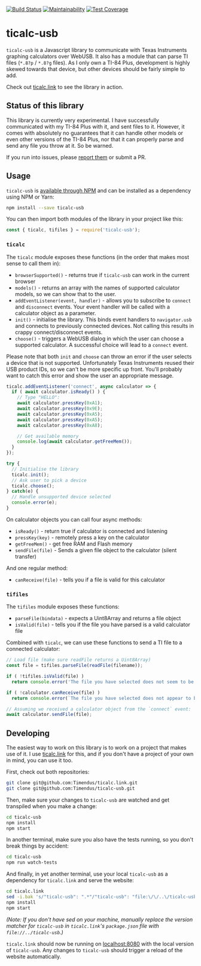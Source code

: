 [![Build Status](https://travis-ci.org/Timendus/ticalc-usb.svg?branch=master)](https://travis-ci.org/Timendus/ticalc-usb)
[![Maintainability](https://api.codeclimate.com/v1/badges/06bc064d98df904cc4b7/maintainability)](https://codeclimate.com/github/Timendus/ticalc-usb/maintainability)
[![Test Coverage](https://api.codeclimate.com/v1/badges/06bc064d98df904cc4b7/test_coverage)](https://codeclimate.com/github/Timendus/ticalc-usb/test_coverage)

# ticalc-usb

`ticalc-usb` is a Javascript library to communicate with Texas Instruments
graphing calculators over WebUSB. It also has a module that can parse TI files
(`*.8?p` / `*.8?g` files). As I only own a TI-84 Plus, development is highly
skewed towards that device, but other devices should be fairly simple to add.

Check out [ticalc.link](http://ticalc.link) to see the library in action.

## Status of this library

This library is currently very experimental. I have successfully communicated
with my TI-84 Plus with it, and sent files to it. However, it comes with
absolutely no guarantees that it can handle other models or even other versions
of the TI-84 Plus, nor that it can properly parse and send any file you throw at
it. So be warned.

If you run into issues, please
[report them](https://github.com/Timendus/ticalc-usb/issues/new) or submit a PR.

## Usage

`ticalc-usb` is [available through NPM](https://www.npmjs.com/package/ticalc-usb)
and can be installed as a dependency using NPM or Yarn:

```bash
npm install --save ticalc-usb
```

You can then import both modules of the library in your project like this:

```javascript
const { ticalc, tifiles } = require('ticalc-usb');
```

### `ticalc`

The `ticalc` module exposes these functions (in the order that makes most sense
to call them in):

  * `browserSupported()` - returns true if `ticalc-usb` can work in the current
    browser
  * `models()` - returns an array with the names of supported calculator models,
    so we can show that to the user.
  * `addEventListener(event, handler)` - allows you to subscribe to `connect`
    and `disconnect` events. Your event handler will be called with a calculator
    object as a parameter.
  * `init()` - initialise the library. This binds event handlers to
    `navigator.usb` and connects to previously connected devices. Not calling
    this results in crappy connect/disconnect events.
  * `choose()` - triggers a WebUSB dialog in which the user can choose a
    supported calculator. A successful choice will lead to a `connect` event.

Please note that both `init` and `choose` can throw an error if the user selects
a device that is not supported. Unfortunately Texas Instruments reused their
USB product IDs, so we can't be more specific up front. You'll probably want to
catch this error and show the user an appropriate message.

```javascript
ticalc.addEventListener('connect', async calculator => {
  if ( await calculator.isReady() ) {
    // Type "HELLO":
    await calculator.pressKey(0xA1);
    await calculator.pressKey(0x9E);
    await calculator.pressKey(0xA5);
    await calculator.pressKey(0xA5);
    await calculator.pressKey(0xA8);

    // Get available memory
    console.log(await calculator.getFreeMem());
  }
});

try {
  // Initialise the library
  ticalc.init();
  // Ask user to pick a device
  ticalc.choose();
} catch(e) {
  // Handle unsupported device selected
  console.error(e);
}
```

On calculator objects you can call four async methods:

  * `isReady()` - return true if calculator is connected and listening
  * `pressKey(key)` - remotely press a key on the calculator
  * `getFreeMem()` - get free RAM and Flash memory
  * `sendFile(file)` - Sends a given file object to the calculator (silent transfer)

And one regular method:

  * `canReceive(file)` - tells you if a file is valid for this calculator

### `tifiles`

The `tifiles` module exposes these functions:

  * `parseFile(bindata)` - expects a Uint8Array and returns a file object
  * `isValid(file)` - tells you if the file you have parsed is a valid calculator file

Combined with `ticalc`, we can use these functions to send a TI file to a
connected calculator:

```javascript
// Load file (make sure readFile returns a Uint8Array)
const file = tifiles.parseFile(readFile(filename));

if ( !tifiles.isValid(file) )
  return console.error('The file you have selected does not seem to be a valid calculator file');

if ( !calculator.canReceive(file) )
  return console.error(`The file you have selected does not appear to be a valid file for your ${calculator.name}`);

// Assuming we received a calculator object from the `connect` event:
await calculator.sendFile(file);
```

## Developing

The easiest way to work on this library is to work on a project that makes use
of it. I use [ticalc.link](http://ticalc.link) for this, and if you don't have a
project of your own in mind, you can use it too.

First, check out both repositories:

```bash
git clone git@github.com:Timendus/ticalc.link.git
git clone git@github.com:Timendus/ticalc-usb.git
```

Then, make sure your changes to `ticalc-usb` are watched and get transpiled when
you make a change:

```bash
cd ticalc-usb
npm install
npm start
```

In another terminal, make sure you also have the tests running, so you don't
break things by accident:

```bash
cd ticalc-usb
npm run watch-tests
```

And finally, in yet another terminal, use your local `ticalc-usb` as a
dependency for `ticalc.link` and serve the website:

```bash
cd ticalc.link
sed -i.bak 's/"ticalc-usb": ".*"/"ticalc-usb": "file:\/\/..\/ticalc-usb"/g' package.json && rm package.json.bak
npm install
npm start
```

_(Note: If you don't have sed on your machine, manually replace the version
matcher for `ticalc-usb` in `ticalc.link`'s `package.json` file with
`file://../ticalc-usb`.)_

`ticalc.link` should now be running on [localhost:8080](http://localhost:8080)
with the local version of `ticalc-usb`. Any changes to `ticalc-usb` should
trigger a reload of the website automatically.
